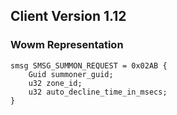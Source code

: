 ## Client Version 1.12

### Wowm Representation
```rust,ignore
smsg SMSG_SUMMON_REQUEST = 0x02AB {
    Guid summoner_guid;    
    u32 zone_id;    
    u32 auto_decline_time_in_msecs;    
}

```
